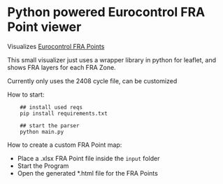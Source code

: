 # Python powered Eurocontrol FRA Point viewer

Visualizes [Eurocontrol FRA Points](https://www.eurocontrol.int/publication/free-route-airspace-fra-points-list-ecac-area)

This small visualizer just uses a wrapper library in python for leaflet,
and shows FRA layers for each FRA Zone.

Currently only uses the 2408 cycle file, can be customized

How to start:

```shell
    ## install used reqs
    pip install requirements.txt
        
    ## start the parser
    python main.py
```


How to create a custom FRA Point map:

- Place a .xlsx FRA Point file inside the `input` folder
- Start the Program
- Open the generated *.html file for the FRA Points
